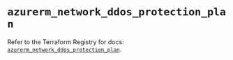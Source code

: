 # `azurerm_network_ddos_protection_plan`

Refer to the Terraform Registry for docs: [`azurerm_network_ddos_protection_plan`](https://registry.terraform.io/providers/hashicorp/azurerm/4.2.0/docs/resources/network_ddos_protection_plan).
